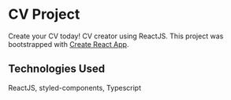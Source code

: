 # CV Project

Create your CV today! CV creator using ReactJS.
This project was bootstrapped with [Create React App](https://github.com/facebook/create-react-app).

## Technologies Used

ReactJS, styled-components, Typescript


